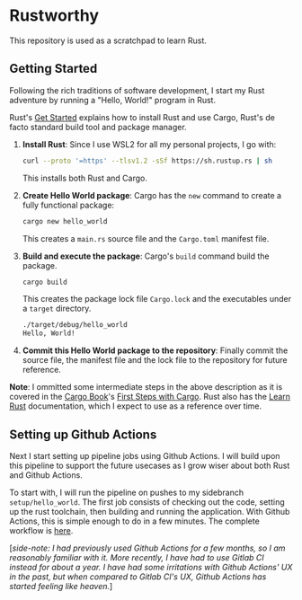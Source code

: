 # Rustworthy

This repository is used as a scratchpad to learn Rust.

## Getting Started

Following the rich traditions of software development, I start my Rust adventure by
running a "Hello, World!" program in Rust.

Rust's [Get Started](https://www.rust-lang.org/learn/get-started) explains how to
install Rust and use Cargo, Rust's de facto standard build tool and package manager.

1. **Install Rust**: Since I use WSL2 for all my personal projects, I go with:

    ```bash
    curl --proto '=https' --tlsv1.2 -sSf https://sh.rustup.rs | sh
    ```

    This installs both Rust and Cargo.

2. **Create Hello World package**: Cargo has the `new` command to create a fully
   functional package:

   ```bash
   cargo new hello_world
   ```

   This creates a `main.rs` source file and the `Cargo.toml` manifest file.

3. **Build and execute the package**: Cargo's `build` command build the package.

    ```bash
    cargo build
    ```

    This creates the package lock file `Cargo.lock` and the executables under a
    `target` directory.

    ```bash
    ./target/debug/hello_world
    Hello, World!
    ```

4. **Commit this Hello World package to the repository**: Finally commit the source
    file, the manifest file and the lock file to the repository for future reference.

**Note**: I ommitted some intermediate steps in the above description as it is covered
in the [Cargo Book](https://doc.rust-lang.org/cargo/index.html)'s
[First Steps with Cargo](https://doc.rust-lang.org/cargo/getting-started/first-steps.html).
Rust also has the [Learn Rust](https://www.rust-lang.org/learn) documentation, which
I expect to use as a reference over time.

## Setting up Github Actions

Next I start setting up pipeline jobs using Github Actions. I will build upon this
pipeline to support the future usecases as I grow wiser about both Rust and Github
Actions.

To start with, I will run the pipeline on pushes to my sidebranch `setup/hello_world`.
The first job consists of checking out the code, setting up the rust toolchain, then
building and running the application. With Github Actions, this is simple enough to do
in a few minutes. The complete workflow is [here](.github/workflows/hello_world.yml).

[_side-note: I had previously used Github Actions for a few months, so I am reasonably
familiar with it. More recently, I have had to use Gitlab CI instead for about a year.
I have had some irritations with Github Actions' UX in the past, but when compared to
Gitlab CI's UX, Github Actions has started feeling like heaven._]
